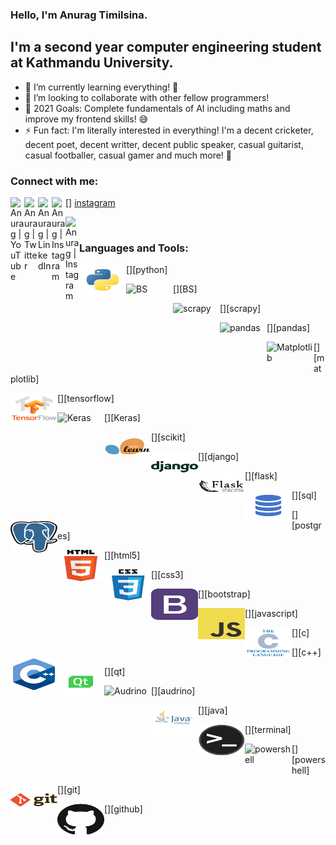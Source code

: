 ### Hello, I'm Anurag Timilsina.

## I'm a second year computer engineering student at Kathmandu University. 
- 🌱 I’m currently learning everything! 🤣
- 👯 I’m looking to collaborate with other fellow programmers!
- 🥅 2021 Goals: Complete fundamentals of AI including maths and improve my frontend skills! 😅 
- ⚡ Fun fact: I'm literally interested in everything! I'm a decent cricketer, decent poet, decent writter, decent public speaker, casual guitarist, casual footballer, casual gamer and much more! 🤣

### Connect with me:

[<img align="left" alt="Anurag | YouTube" width="22px" src="https://cdn.jsdelivr.net/npm/simple-icons@v3/icons/youtube.svg" />][youtube]

[<img align="left" alt="Anurag | Twitter" width="22px" src="https://cdn.jsdelivr.net/npm/simple-icons@v3/icons/twitter.svg" />][twitter]

[<img align="left" alt="Anurag | LinkedIn" width="22px" src="https://cdn.jsdelivr.net/npm/simple-icons@v3/icons/linkedin.svg" />][linkedin]

[<img align="left" alt="Anurag | Instagram" width="22px" src="https://cdn.jsdelivr.net/npm/simple-icons@v3/icons/instagram.svg" />] [instagram]

[<img align="left" alt="Anurag | Instagram" width="22px" src="https://cdn.jsdelivr.net/npm/simple-icons@v3/icons/facebook.svg" />][facebook]

<br>

### Languages and Tools:

[<img align="left" alt="python" width="75px" height="50px" src="https://raw.githubusercontent.com/github/explore/80688e429a7d4ef2fca1e82350fe8e3517d3494d/topics/python/python.png">][python]

[<img align="left" alt="BS" width="75px" height="50px" src="https://www.crummy.com/software/BeautifulSoup/bs4/doc/_images/6.1.jpg">][BS]

[<img align="left" alt="scrapy" width="75px" height="50px" src="https://i.imgur.com/9o8bn1H.png">][scrapy]

[<img align="left" alt="pandas" width="75px" height="50px" src="https://pandas.pydata.org/static/img/pandas_mark.svg">][pandas]

[<img align="left" alt="Matplotlib" width="75px" height="50px" src="https://matplotlib.org/stable/_images/sphx_glr_logos2_001.png">][matplotlib]

[<img align="left" alt="Tensorflow" width="75px" height="50px" src="https://raw.githubusercontent.com/github/explore/80688e429a7d4ef2fca1e82350fe8e3517d3494d/topics/tensorflow/tensorflow.png">][tensorflow]

[<img align="left" alt="Keras" width="75px" height="50px" src="https://keras.io/img/logo.png">][Keras]

[<img align="left" alt="scikit" width="75px" height="50px" src="https://raw.githubusercontent.com/github/explore/80688e429a7d4ef2fca1e82350fe8e3517d3494d/topics/scikit-learn/scikit-learn.png">][scikit]

[<img align="left" alt="django" width="75px" height="50px" src="https://raw.githubusercontent.com/github/explore/80688e429a7d4ef2fca1e82350fe8e3517d3494d/topics/django/django.png">][django]

[<img align="left" alt="flask" width="75px" height="50px" src="https://raw.githubusercontent.com/github/explore/80688e429a7d4ef2fca1e82350fe8e3517d3494d/topics/flask/flask.png">][flask]

[<img align="left" alt="SQL" width="75px" height="50px" src="https://raw.githubusercontent.com/github/explore/80688e429a7d4ef2fca1e82350fe8e3517d3494d/topics/sql/sql.png">][sql]

[<img align="left" alt="postgresql" width="75px" height="50px" src="https://raw.githubusercontent.com/github/explore/80688e429a7d4ef2fca1e82350fe8e3517d3494d/topics/postgresql/postgresql.png">][postgres]

[<img align="left" alt="HTML5" width="75px" height="50px" src="https://raw.githubusercontent.com/github/explore/80688e429a7d4ef2fca1e82350fe8e3517d3494d/topics/html/html.png">][html5]

[<img align="left" alt="CSS3" width="75px" height="50px" src="https://raw.githubusercontent.com/github/explore/80688e429a7d4ef2fca1e82350fe8e3517d3494d/topics/css/css.png">][css3]

[<img align="left" alt="bootstrap" width="75px" height="50px" src="https://raw.githubusercontent.com/github/explore/80688e429a7d4ef2fca1e82350fe8e3517d3494d/topics/bootstrap/bootstrap.png">][bootstrap]

[<img align="left" alt="JavaScript" width="75px" height="50px" src="https://raw.githubusercontent.com/github/explore/80688e429a7d4ef2fca1e82350fe8e3517d3494d/topics/javascript/javascript.png">][javascript]

[<img align="left" alt="C" width="75px" height="50px" src="https://raw.githubusercontent.com/github/explore/80688e429a7d4ef2fca1e82350fe8e3517d3494d/topics/c/c.png">][c]

[<img align="left" alt="C++" width="75px" height="50px" src="https://raw.githubusercontent.com/github/explore/80688e429a7d4ef2fca1e82350fe8e3517d3494d/topics/cpp/cpp.png">][c++]

[<img align="left" alt="QT" width="75px" height="50px" src="https://raw.githubusercontent.com/github/explore/80688e429a7d4ef2fca1e82350fe8e3517d3494d/topics/qt/qt.png">][qt]

[<img align="left" alt="Audrino" width="75px" height="50px" src="https://i.imgur.com/k1MIO51.png">][audrino]

[<img align="left" alt="Java" width="75px" height="50px" src="https://raw.githubusercontent.com/github/explore/80688e429a7d4ef2fca1e82350fe8e3517d3494d/topics/java/java.png">][java]

[<img align="left" alt="Terminal" width="75px" height="50px" src="https://raw.githubusercontent.com/github/explore/80688e429a7d4ef2fca1e82350fe8e3517d3494d/topics/terminal/terminal.png">][terminal]

[<img align="left" alt="powershell" width="75px" height="50px" src="https://docs.microsoft.com/en-us/powershell/media/index/ps_black_128.svg">][powershell]

[<img align="left" alt="Git" width="75px" height="50px" src="https://raw.githubusercontent.com/github/explore/80688e429a7d4ef2fca1e82350fe8e3517d3494d/topics/git/git.png">][git]

[<img align="left" alt="GitHub" width="75px" height="50px" src="https://raw.githubusercontent.com/github/explore/78df643247d429f6cc873026c0622819ad797942/topics/github/github.png">][github]

<br>
<br>


[twitter]: https://twitter.com/TimilsinaAnurag
[youtube]: https://www.youtube.com/channel/UCDwG7O6D3ePeatk3zJ9qhlg
[instagram]: https://www.instagram.com/anurag_tim/
[linkedin]: https://www.linkedin.com/in/anurag-timilsina-915a3a1b3/
[facebook]: https://www.facebook.com/anurag.timilsina.10/








